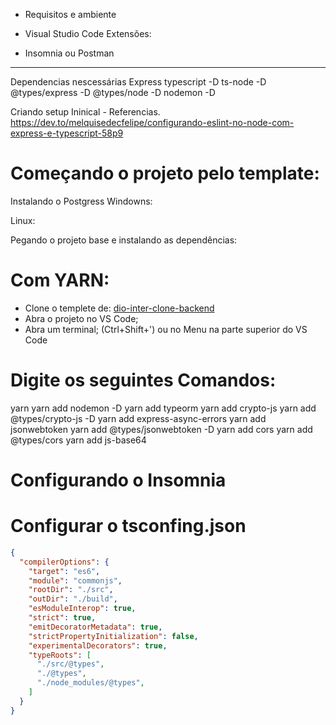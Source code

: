 - Requisitos e ambiente 

- Visual Studio Code
  Extensões:
- Insomnia ou Postman
---
Dependencias nescessárias
Express
typescript -D
ts-node -D 
@types/express -D
@types/node -D
nodemon -D

Criando setup Ininical - Referencias.
https://dev.to/melquisedecfelipe/configurando-eslint-no-node-com-express-e-typescript-58p9

# Começando o projeto pelo template:
Instalando o Postgress
Windowns:

Linux:

Pegando o projeto base e instalando as dependências:


# Com YARN:
- Clone o templete de: [dio-inter-clone-backend](https://github.com/pablohdev/dio-inter-clone-backend/tree/template)
- Abra o projeto no VS Code;
- Abra um terminal; (Ctrl+Shift+') ou no Menu na parte superior do VS Code

# Digite os seguintes Comandos:
yarn
yarn add nodemon -D
yarn add typeorm
yarn add crypto-js
yarn add @types/crypto-js -D
yarn add express-async-errors
yarn add jsonwebtoken
yarn add @types/jsonwebtoken -D
yarn add cors
yarn add @types/cors
yarn add js-base64
# Configurando o Insomnia

# Configurar o tsconfing.json
```json
{
  "compilerOptions": {
    "target": "es6",
    "module": "commonjs",
    "rootDir": "./src",
    "outDir": "./build",
    "esModuleInterop": true,
    "strict": true,
    "emitDecoratorMetadata": true,
    "strictPropertyInitialization": false,
    "experimentalDecorators": true,
    "typeRoots": [
      "./src/@types",
      "./@types",
      "./node_modules/@types",
    ]
  }
}
```
